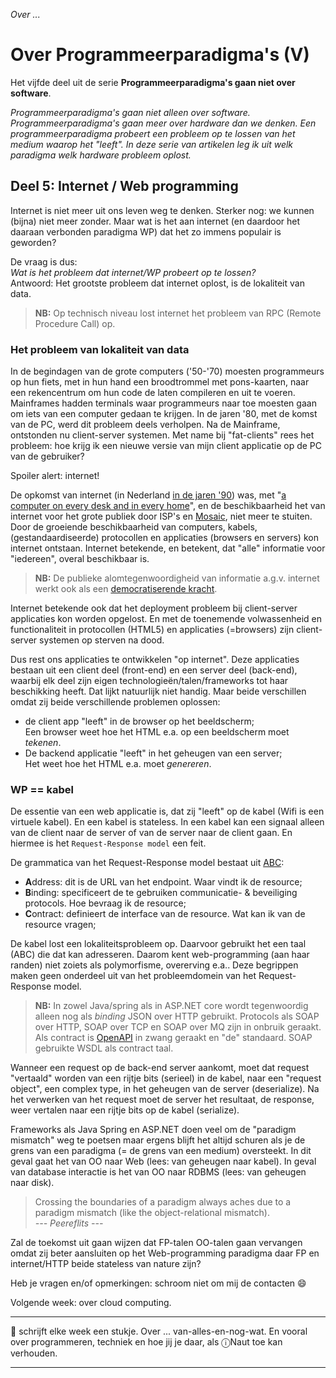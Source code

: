 *Over ...*

# Over Programmeerparadigma's (V)

Het vijfde deel uit de serie **Programmeerparadigma's gaan niet over software**. 

*Programmeerparadigma's gaan niet alleen over software. Programmeerparadigma's gaan meer over hardware dan we denken. Een programmeerparadigma probeert een probleem op te lossen van het medium waarop het "leeft". In deze serie van artikelen leg ik uit welk paradigma welk hardware probleem oplost.*

## Deel 5: Internet / Web programming

Internet is niet meer uit ons leven weg te denken. Sterker nog: we kunnen (bijna) niet meer zonder. Maar wat is het aan internet (en daardoor het daaraan verbonden paradigma WP) dat het zo immens populair is geworden?

De vraag is dus:<br/>
*Wat is het probleem dat internet/WP probeert op te lossen?*<br/>
Antwoord: Het grootste probleem dat internet oplost, is de lokaliteit van data.

> **NB:** Op technisch niveau lost internet het probleem van RPC (Remote Procedure Call) op.

### Het probleem van lokaliteit van data

In de begindagen van de grote computers ('50-'70) moesten programmeurs op hun fiets, met in hun hand een broodtrommel met pons-kaarten, naar een rekencentrum om hun code de laten compileren en uit te voeren. Mainframes hadden terminals waar programmeurs naar toe moesten gaan om iets van een computer gedaan te krijgen. In de jaren '80, met de komst van de PC, werd dit probleem deels verholpen. Na de Mainframe, ontstonden nu client-server systemen. Met name bij "fat-clients" rees het probleem: hoe krijg ik een nieuwe versie van mijn client applicatie op de PC van de gebruiker? 

Spoiler alert: internet!

De opkomst van internet (in Nederland [in de jaren '90](https://nl.wikipedia.org/wiki/Geschiedenis_van_het_internet_in_Nederland)) was, met "[a computer on every desk and in every home](https://www.businessinsider.nl "De mission statement van Microsoft in '80 & `90")", en de beschikbaarheid het van internet voor het grote publiek door ISP's en [Mosaic](https://nl.wikipedia.org/wiki/Mosaic_(browser)), niet meer te stuiten. Door de groeiende beschikbaarheid van computers, kabels, (gestandaardiseerde) protocollen en applicaties (browsers en servers) kon internet ontstaan. Internet betekende, en betekent, dat "alle" informatie voor "iedereen", overal beschikbaar is.

> **NB:** De publieke alomtegenwoordigheid van informatie a.g.v. internet werkt ook als een [democratiserende kracht](https://assets.cambridge.org/97811070/49130/excerpt/9781107049130_excerpt.pdf).

Internet betekende ook dat het deployment probleem bij client-server applicaties kon worden opgelost. En met de toenemende volwassenheid en functionaliteit in protocollen (HTML5) en applicaties (=browsers) zijn client-server systemen op sterven na dood.

Dus rest ons applicaties te ontwikkelen "op internet". Deze applicaties bestaan uit een client deel (front-end) en een server deel (back-end), waarbij elk deel zijn eigen technologieën/talen/frameworks tot haar beschikking heeft. Dat lijkt natuurlijk niet handig. Maar beide verschillen omdat zij beide verschillende problemen oplossen: 

* de client app "leeft" in de browser op het beeldscherm;<br/>Een browser weet hoe het HTML e.a. op een beeldscherm moet *tekenen*.
* De backend applicatie "leeft" in het geheugen van een server;<br/>Het weet hoe het HTML e.a. moet *genereren*.

### WP == kabel

De essentie van een web applicatie is, dat zij "leeft" op de kabel (Wifi is een virtuele kabel). En een kabel is stateless. In een kabel kan een signaal alleen van de client naar de server of van de server naar de client gaan. En hiermee is het `Request-Response model` een feit.

De grammatica van het Request-Response model bestaat uit [ABC](https://en.wikipedia.org/wiki/Windows_Communication_Foundation):

* **A**ddress: dit is de URL van het endpoint. Waar vindt ik de resource;
* **B**inding: specificeert de te gebruiken communicatie- & beveiliging protocols. Hoe bevraag ik de resource;
* **C**ontract: definieert de interface van de resource. Wat kan ik van de resource vragen;

De kabel lost een lokaliteitsprobleem op. Daarvoor gebruikt het een taal (ABC) die dat kan adresseren. Daarom kent web-programming (aan haar randen) niet zoiets als polymorfisme, overerving e.a.. Deze begrippen maken geen onderdeel uit van het probleemdomein van het Request-Response model. 

> **NB:** In zowel Java/spring als in ASP.NET core wordt tegenwoordig alleen nog als *binding* JSON over HTTP gebruikt. Protocols als SOAP over HTTP, SOAP over TCP en SOAP over MQ zijn in onbruik geraakt. Als contract is [OpenAPI](https://www.openapis.org/) in zwang geraakt en "de" standaard. SOAP gebruikte WSDL als contract taal.

Wanneer een request op de back-end server aankomt, moet dat request "vertaald" worden van een rijtje bits (serieel) in de kabel, naar een "request object", een complex type, in het geheugen van de server (deserialize). Na het verwerken van het request moet de server het resultaat, de response, weer vertalen naar een rijtje bits op de kabel (serialize). 

Frameworks als Java Spring en ASP.NET doen veel om de "paradigm mismatch" weg te poetsen maar ergens blijft het altijd schuren als je de grens van een paradigma (= de grens van een medium) oversteekt. In dit geval gaat het van OO naar Web (lees: van geheugen naar kabel). In geval van database interactie is het van OO naar RDBMS (lees: van geheugen naar disk).

> Crossing the boundaries of a paradigm always aches due to a paradigm mismatch (like the object-relational mismatch).<br/>*--- Peereflits ---*

Zal de toekomst uit gaan wijzen dat FP-talen OO-talen gaan vervangen omdat zij beter aansluiten op het Web-programming paradigma daar FP en internet/HTTP beide stateless van nature zijn?

Heb je vragen en/of opmerkingen: schroom niet om mij de contacten :smile:

Volgende week: over cloud computing.

---

🍐 schrijft elke week een stukje. Over ... van-alles-en-nog-wat. 
En vooral over programmeren, techniek en hoe jij je daar, als &#9432;Naut toe kan verhouden.

---
